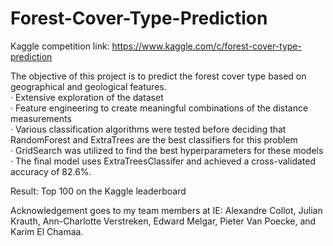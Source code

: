 # Forest-Cover-Type-Prediction
Kaggle competition link: https://www.kaggle.com/c/forest-cover-type-prediction

The objective of this project is to predict the forest cover type based on geographical and geological features. <br />
· Extensive exploration of the dataset<br />
· Feature engineering to create meaningful combinations of the distance measurements <br />
· Various classification algorithms were tested before deciding that RandomForest and ExtraTrees are the best classifiers for this problem <br />
· GridSearch was utilized to find the best hyperparameters for these models<br />
· The final model uses ExtraTreesClassifer and achieved a cross-validated accuracy of 82.6%.

Result: Top 100 on the Kaggle leaderboard

Acknowledgement goes to my team members at IE: Alexandre Collot, Julian Krauth, Ann-Charlotte Verstreken, Edward Melgar, Pieter Van Poecke, and Karim El Chamaa.
